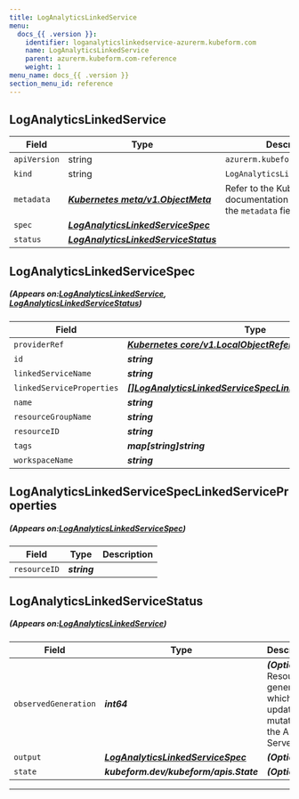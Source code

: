 ```yaml
---
title: LogAnalyticsLinkedService
menu:
  docs_{{ .version }}:
    identifier: loganalyticslinkedservice-azurerm.kubeform.com
    name: LogAnalyticsLinkedService
    parent: azurerm.kubeform.com-reference
    weight: 1
menu_name: docs_{{ .version }}
section_menu_id: reference
---
```


## LogAnalyticsLinkedService
| Field | Type | Description |
| ------ | ----- | ----------- |
| `apiVersion` | string | `azurerm.kubeform.com/v1alpha1` |
|    `kind` | string | `LogAnalyticsLinkedService` |
| `metadata` | ***[Kubernetes meta/v1.ObjectMeta](https://kubernetes.io/docs/reference/generated/kubernetes-api/v1.13/#objectmeta-v1-meta)***|Refer to the Kubernetes API documentation for the fields of the `metadata` field.|
| `spec` | ***[LogAnalyticsLinkedServiceSpec](#LogAnalyticsLinkedServiceSpec)***||
| `status` | ***[LogAnalyticsLinkedServiceStatus](#LogAnalyticsLinkedServiceStatus)***||
## LogAnalyticsLinkedServiceSpec
##### (Appears on:[LogAnalyticsLinkedService](#LogAnalyticsLinkedService), [LogAnalyticsLinkedServiceStatus](#LogAnalyticsLinkedServiceStatus))
| Field | Type | Description |
| ------ | ----- | ----------- |
| `providerRef` | ***[Kubernetes core/v1.LocalObjectReference](https://kubernetes.io/docs/reference/generated/kubernetes-api/v1.13/#localobjectreference-v1-core)***||
| `id` | ***string***||
| `linkedServiceName` | ***string***| ***(Optional)*** |
| `linkedServiceProperties` | ***[[]LogAnalyticsLinkedServiceSpecLinkedServiceProperties](#LogAnalyticsLinkedServiceSpecLinkedServiceProperties)***| ***(Optional)*** |
| `name` | ***string***| ***(Optional)*** |
| `resourceGroupName` | ***string***||
| `resourceID` | ***string***| ***(Optional)*** |
| `tags` | ***map[string]string***| ***(Optional)*** |
| `workspaceName` | ***string***||
## LogAnalyticsLinkedServiceSpecLinkedServiceProperties
##### (Appears on:[LogAnalyticsLinkedServiceSpec](#LogAnalyticsLinkedServiceSpec))
| Field | Type | Description |
| ------ | ----- | ----------- |
| `resourceID` | ***string***||
## LogAnalyticsLinkedServiceStatus
##### (Appears on:[LogAnalyticsLinkedService](#LogAnalyticsLinkedService))
| Field | Type | Description |
| ------ | ----- | ----------- |
| `observedGeneration` | ***int64***| ***(Optional)*** Resource generation, which is updated on mutation by the API Server.|
| `output` | ***[LogAnalyticsLinkedServiceSpec](#LogAnalyticsLinkedServiceSpec)***| ***(Optional)*** |
| `state` | ***kubeform.dev/kubeform/apis.State***| ***(Optional)*** |
---
